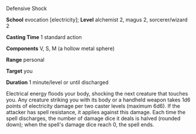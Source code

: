 Defensive Shock

**School** evocation [electricity]; **Level** alchemist 2, magus 2, sorcerer/wizard 2

**Casting Time** 1 standard action

**Components** V, S, M (a hollow metal sphere)

**Range** personal

**Target** you

**Duration** 1 minute/level or until discharged

Electrical energy floods your body, shocking the next creature that touches you. Any creature striking you with its body or a handheld weapon takes 1d6 points of electricity damage per two caster levels (maximum 6d6). If the attacker has spell resistance, it applies against this damage. Each time the spell discharges, the number of damage dice it deals is halved (rounded down); when the spell's damage dice reach 0, the spell ends.

